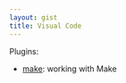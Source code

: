 ```yaml
---
layout: gist
title: Visual Code
---
```


Plugins: 
- [make](https://marketplace.visualstudio.com/items?itemName=technosophos.vscode-make): working with Make